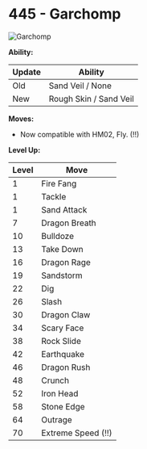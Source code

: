 # 445 - Garchomp
![][445]

**Ability:**

Update | Ability
---    | ---
Old    | Sand Veil / None
New    | Rough Skin / Sand Veil

**Moves:**

 - Now compatible with HM02, Fly. (!!)

**Level Up:**

Level | Move
---   | ---
  1   | Fire Fang
  1   | Tackle
  1   | Sand Attack
  7   | Dragon Breath
 10   | Bulldoze
 13   | Take Down
 16   | Dragon Rage
 19   | Sandstorm
 22   | Dig
 26   | Slash
 30   | Dragon Claw
 34   | Scary Face
 38   | Rock Slide
 42   | Earthquake
 46   | Dragon Rush
 48   | Crunch
 52   | Iron Head
 58   | Stone Edge
 64   | Outrage
 70   | Extreme Speed (!!)



[445]: https://raw.githubusercontent.com/PokeAPI/sprites/master/sprites/pokemon/445.png "Garchomp"
